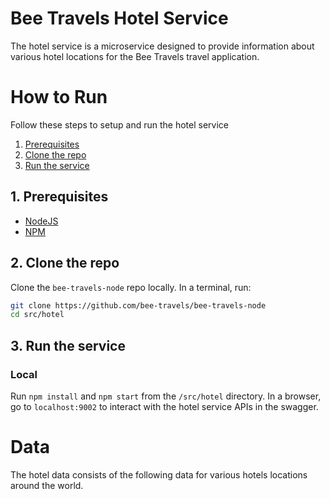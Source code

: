 # Bee Travels Hotel Service

The hotel service is a microservice designed to provide information about various hotel locations for the Bee Travels travel application.

# How to Run

Follow these steps to setup and run the hotel service

1. [Prerequisites](#1-prerequisites)
2. [Clone the repo](#2-clone-the-repo)
3. [Run the service](#3-run-the-service)

## 1. Prerequisites

* [NodeJS](https://nodejs.org/en/download/)
* [NPM](https://www.npmjs.com/get-npm)

## 2. Clone the repo

Clone the `bee-travels-node` repo locally. In a terminal, run:

```bash
git clone https://github.com/bee-travels/bee-travels-node
cd src/hotel
```

## 3. Run the service

### Local

Run `npm install` and `npm start` from the `/src/hotel` directory. In a browser, go to `localhost:9002` to interact with the hotel service APIs in the swagger.

# Data

The hotel data consists of the following data for various hotels locations around the world.

